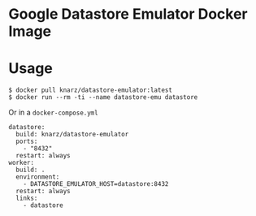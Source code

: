 # Google Datastore Emulator Docker Image

# Usage

```
$ docker pull knarz/datastore-emulator:latest
$ docker run --rm -ti --name datastore-emu datastore
```

Or in a `docker-compose.yml`

```
datastore:
  build: knarz/datastore-emulator
  ports:
    - "8432"
  restart: always
worker:
  build: .
  environment:
    - DATASTORE_EMULATOR_HOST=datastore:8432
  restart: always
  links:
    - datastore
```

